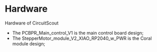 # Hardware
Hardware of CircuitScout

- The PCBPR_Main_control_V1 is the main control board design;
- The StepperMotor_module_V2_XIAO_RP2040_w_PWR is the Coral module design;
